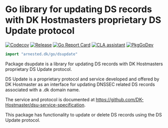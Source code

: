# Go library for updating DS records with DK Hostmasters proprietary DS Update protocol

[![Codecov](https://codecov.io/gh/arnested/dsupdate/branch/main/graph/badge.svg)](https://codecov.io/gh/arnested/dsupdate)
[![Release](https://img.shields.io/github/release/arnested/dsupdate.svg)](https://github.com/arnested/dsupdate/releases/latest)
[![Go Report Card](https://goreportcard.com/badge/arnested.dk/go/dsupdate/)](https://goreportcard.com/report/arnested.dk/go/dsupdate)
[![CLA assistant](https://cla-assistant.io/readme/badge/arnested/dsupdate)](https://cla-assistant.io/arnested/dsupdate)
[![PkgGoDev](https://pkg.go.dev/badge/arnested.dk/go/dsupdate)](https://pkg.go.dev/arnested.dk/go/dsupdate)

```go
import "arnested.dk/go/dsupdate"
```

Package dsupdate is a library for updating DS records with DK
Hostmasters proprietary DS Update protocol.

DS Update is a proprietary protocol and service developed and offered
by DK Hostmaster as an interface for updating DNSSEC related DS
records associated with a .dk domain name.

The service and protocol is documented at
<https://github.com/DK-Hostmaster/dsu-service-specification>.

This package has functionality to update or delete DS records using
the DS Update protocol.




